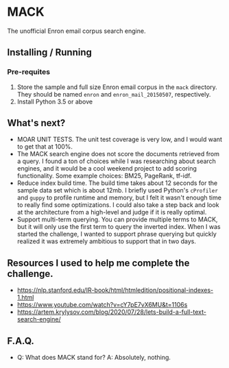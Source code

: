 # MACK
The unofficial Enron email corpus search engine.

## Installing / Running

### Pre-requites
1. Store the sample and full size Enron email corpus in the `mack` directory. They should be named `enron` and `enron_mail_20150507`, respectively.
2. Install Python 3.5 or above

## What's next?
- MOAR UNIT TESTS. The unit test coverage is very low, and I would want to get that at 100%.
- The MACK search engine does not score the documents retrieved from a query. I found a ton of choices while I was researching about search engines, and it would be a cool weekend project to add scoring functionality. Some example choices: BM25, PageRank, tf-idf.
- Reduce index build time. The build time takes about 12 seconds for the sample data set which is about 12mb. I briefly used Python's `cProfiler` and `guppy` to profile runtime and memory, but I felt it wasn't enough time to really find some optimizations. I could also take a step back and look at the architecture from a high-level and judge if it is really optimal.
- Support multi-term querying. You can provide multiple terms to MACK, but it will only use the first term to query the inverted index. When I was started the challenge, I wanted to support phrase querying but quickly realized it was extremely ambitious to support that in two days.

## Resources I used to help me complete the challenge.
- https://nlp.stanford.edu/IR-book/html/htmledition/positional-indexes-1.html
- https://www.youtube.com/watch?v=cY7pE7vX6MU&t=1106s
- https://artem.krylysov.com/blog/2020/07/28/lets-build-a-full-text-search-engine/

## F.A.Q.
- Q: What does MACK stand for? A: Absolutely, nothing.
